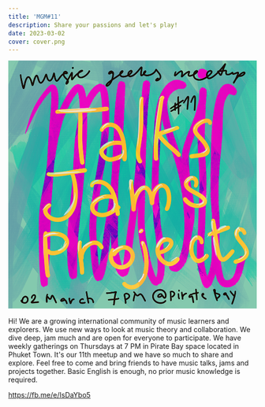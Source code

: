 ```yaml
---
title: 'MGM#11'
description: Share your passions and let's play!
date: 2023-03-02
cover: cover.png
---
```


<youtube-embed video="Y7odP-e4GFo"></youtube-embed>

![](./cover.png)

Hi! We are a growing international community of music learners and explorers. We use new ways to look at music theory and collaboration. We dive deep, jam much and are open for everyone to participate. We have weekly gatherings on Thursdays at 7 PM in Pirate Bay space located in Phuket Town. It's our 11th meetup and we have so much to share and explore. Feel free to come and bring friends to have music talks, jams and projects together. Basic English is enough, no prior music knowledge is required.



https://fb.me/e/IsDaYbo5 

